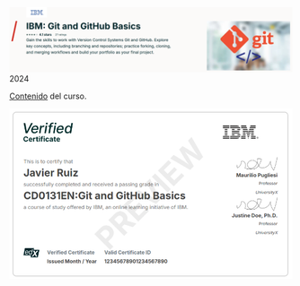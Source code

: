 
![](images/IBM_Git&GitHub_Basics_banner.png)
2024

[Contenido](https://www.edx.org/en/learn/github/ibm-git-and-github-basics) del curso.


![Certificado](images/IBM_Git&GitHub_verified_certificate_preview.png)
